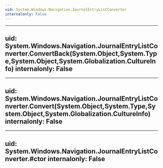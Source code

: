 ```yaml
---
uid: System.Windows.Navigation.JournalEntryListConverter
internalonly: False
---
```


---
uid: System.Windows.Navigation.JournalEntryListConverter.ConvertBack(System.Object,System.Type,System.Object,System.Globalization.CultureInfo)
internalonly: False
---

---
uid: System.Windows.Navigation.JournalEntryListConverter.Convert(System.Object,System.Type,System.Object,System.Globalization.CultureInfo)
internalonly: False
---

---
uid: System.Windows.Navigation.JournalEntryListConverter.#ctor
internalonly: False
---
